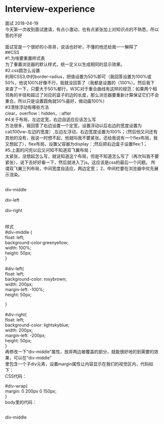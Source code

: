 # Interview-experience
面试
2018-04-19<br/>
今天第一次收到面试邀请，有点小激动，也有点紧张加上对知识点的不熟悉，所以答的不好<br/><br/>
面试官是一个很好的小哥哥，说话也好听，不懂的他还给我一一解释了<br/>
##CSS<br/>
#1.为啥要重置样式表<br/>
为了重置浏览器的默认样式，统一定义以生成相同的显示效果。<br/>
#2.css圆怎么设置<br/>
利用CSS3,中的border-radius，把值设置为50%即可（我回答设置为100%或50%，他说100%好像不行，我就没回答了（我都是设置的（100%）。然后我下来查了一下，只要大于50%都行，W3C对于重合曲线有这样的规范：如果两个相邻角的半径和超过了对应的盒子的边的长度，那么浏览器要重新计算保证它们不会重合。所以只是设置圆角就50%最好，做动画100%）<br/>
#3清除浮动有哪些方法<br/>
clear，overflow：hidden，::after<br/>
#4关于布局，左边定宽，右边自适应应该怎么写<br/>
方法很多，我回答了右边设置一个定宽，设置浮动以后右边的宽度设置为cal(100vw-左边的宽度）,左边左浮动，右边宽度设置为100%；（然后他又问还有其他的没有，我说一时想不起，他就叫我不要紧张，还给我说有一个flex布局，我又想起了），flex布局，设置父容器为display：;然后把右边盒子设置flex:1；<br/>
#5.上面的问完以后又问知不知道双飞翼布局；<br/>
太紧张，没想起怎么写，就说知道这个布局，但是不知道怎么写了（再次叫我不要紧张），说下去好好看一下，然后就进入了js。这应该是css的最后一个问题。
所谓双飞翼三列布局，中间宽度自适应，两边定宽； 2、中间栏要在浏览器中优先展示渲染。<br/>
<div class="grid"><br/>
            <div id="div-middle"><span>div-middle</span></div><br/>
            <div id="div-left"><span>div-left</span></div><br/>
            <div id="div-right"><span>div-right</span></div><br/>
        </div><br/>
样式<br/>
#div-middle {<br/>
    float: left;<br/>
    background-color:greenyellow;<br/>
    width: 100%;<br/>
    height: 50px;<br/>
}<br/>
<br/>
#div-left{<br/>
    float: left;<br/>
    background-color: rosybrown;<br/>
    width: 200px;<br/>
    margin-left: -100%;<br/>
    height: 50px;<br/>

}<br/><br/>
#div-right{<br/>
    float: left;<br/>
    background-color: lightskyblue;<br/>
    width: 200px;<br/>
    margin-left: -200px;<br/>
    height: 50px;<br/>
}<br/>
再修改一下“div-middle”属性，放弃两边被覆盖的部分，就能很好地的到需要的效果，可以在“div-middle” <br/>
里包含一个子div元素，设置margin属性让内容显示在我们的视觉区内，代码如下： <br/>
CSS代码：<br/>

#div-wrap{<br/>
            margin: 0 200px 0 150px;<br/>
        }<br/>
body里的代码：<br/>

<div id="div-middle"><br/>
    <div id="div-wrap"><span>div-middle</span></div><br/>
</div><br/>







